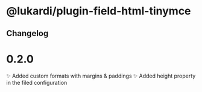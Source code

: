 # @lukardi/plugin-field-html-tinymce

## Changelog

# 0.2.0

✨ Added custom formats with margins & paddings
✨ Added height property in the filed configuration